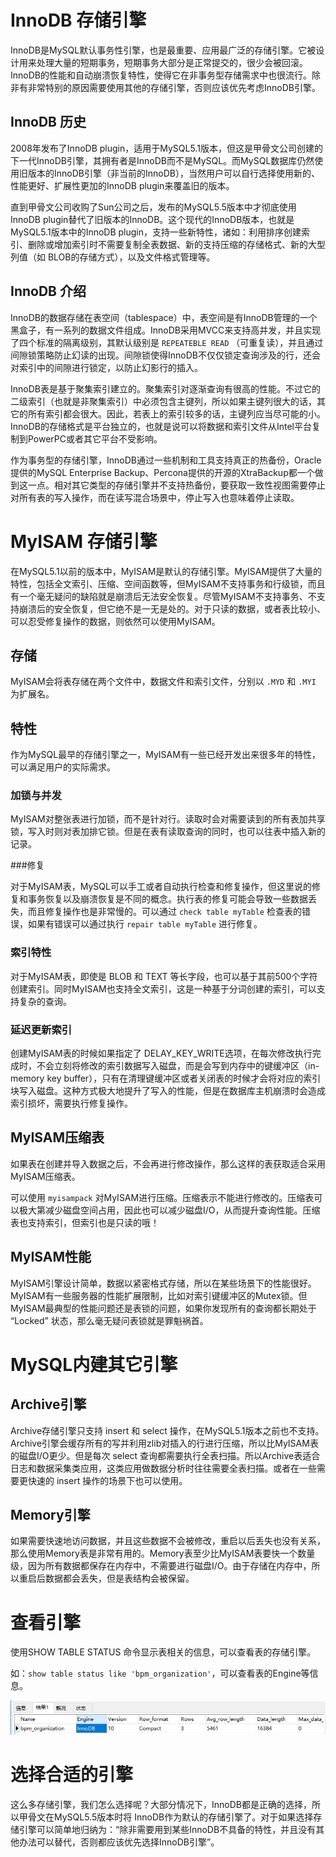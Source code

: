 # InnoDB 存储引擎

InnoDB是MySQL默认事务性引擎，也是最重要、应用最广泛的存储引擎。它被设计用来处理大量的短期事务，短期事务大部分是正常提交的，很少会被回滚。InnoDB的性能和自动崩溃恢复特性，使得它在非事务型存储需求中也很流行。除非有非常特别的原因需要使用其他的存储引擎，否则应该优先考虑InnoDB引擎。

## InnoDB 历史

2008年发布了InnoDB plugin，适用于MySQL5.1版本，但这是甲骨文公司创建的下一代InnoDB引擎，其拥有者是InnoDB而不是MySQL。而MySQL数据库仍然使用旧版本的InnoDB引擎（非当前的InnoDB），当然用户可以自行选择使用新的、性能更好、扩展性更加的InnoDB plugin来覆盖旧的版本。

直到甲骨文公司收购了Sun公司之后，发布的MySQL5.5版本中才彻底使用InnoDB plugin替代了旧版本的InnoDB。这个现代的InnoDB版本，也就是MySQL5.1版本中的InnoDB plugin，支持一些新特性，诸如：利用排序创建索引、删除或增加索引时不需要复制全表数据、新的支持压缩的存储格式、新的大型列值（如 BLOB的存储方式），以及文件格式管理等。

## InnoDB 介绍

InnoDB的数据存储在表空间（tablespace）中，表空间是有InnoDB管理的一个黑盒子，有一系列的数据文件组成。InnoDB采用MVCC来支持高并发，并且实现了四个标准的隔离级别，其默认级别是 `REPEATEBLE READ` （可重复读），并且通过间隙锁策略防止幻读的出现。间隙锁使得InnoDB不仅仅锁定查询涉及的行，还会对索引中的间隙进行锁定，以防止幻影行的插入。

InnoDB表是基于聚集索引建立的。聚集索引对逐渐查询有很高的性能。不过它的二级索引（也就是非聚集索引）中必须包含主键列，所以如果主键列很大的话，其它的所有索引都会很大。因此，若表上的索引较多的话，主键列应当尽可能的小。InnoDB的存储格式是平台独立的，也就是说可以将数据和索引文件从Intel平台复制到PowerPC或者其它平台不受影响。

作为事务型的存储引擎，InnoDB通过一些机制和工具支持真正的热备份，Oracle提供的MySQL Enterprise Backup、Percona提供的开源的XtraBackup都一个做到这一点。相对其它类型的存储引擎并不支持热备份，要获取一致性视图需要停止对所有表的写入操作，而在读写混合场景中，停止写入也意味着停止读取。

# MyISAM 存储引擎

在MySQL5.1以前的版本中，MyISAM是默认的存储引擎。MyISAM提供了大量的特性，包括全文索引、压缩、空间函数等，但MyISAM不支持事务和行级锁，而且有一个毫无疑问的缺陷就是崩溃后无法安全恢复。尽管MyISAM不支持事务、不支持崩溃后的安全恢复，但它绝不是一无是处的。对于只读的数据，或者表比较小、可以忍受修复操作的数据，则依然可以使用MyISAM。

## 存储

MyISAM会将表存储在两个文件中，数据文件和索引文件，分别以 `.MYD` 和 `.MYI` 为扩展名。

## 特性

作为MySQL最早的存储引擎之一，MyISAM有一些已经开发出来很多年的特性，可以满足用户的实际需求。

### 加锁与并发

MyISAM对整张表进行加锁，而不是针对行。读取时会对需要读到的所有表加共享锁，写入时则对表加排它锁。但是在表有读取查询的同时，也可以往表中插入新的记录。

###修复 

对于MyISAM表，MySQL可以手工或者自动执行检查和修复操作，但这里说的修复和事务恢复以及崩溃恢复是不同的概念。执行表的修复可能会导致一些数据丢失，而且修复操作也是非常慢的。可以通过 `check table myTable` 检查表的错误，如果有错误可以通过执行 `repair table myTable` 进行修复。

### 索引特性

对于MyISAM表，即使是 BLOB 和 TEXT 等长字段，也可以基于其前500个字符创建索引。同时MyISAM也支持全文索引，这是一种基于分词创建的索引，可以支持复杂的查询。

### 延迟更新索引

创建MyISAM表的时候如果指定了 DELAY_KEY_WRITE选项，在每次修改执行完成时，不会立刻将修改的索引数据写入磁盘，而是会写到内存中的键缓冲区（in-memory key buffer），只有在清理键缓冲区或者关闭表的时候才会将对应的索引块写入磁盘。这种方式极大地提升了写入的性能，但是在数据库主机崩溃时会造成索引损坏，需要执行修复操作。

## MyISAM压缩表

如果表在创建并导入数据之后，不会再进行修改操作，那么这样的表获取适合采用MyISAM压缩表。

可以使用 `myisampack` 对MyISAM进行压缩。压缩表示不能进行修改的。压缩表可以极大第减少磁盘空间占用，因此也可以减少磁盘I/O，从而提升查询性能。压缩表也支持索引，但索引也是只读的哦！

## MyISAM性能

MyISAM引擎设计简单，数据以紧密格式存储，所以在某些场景下的性能很好。MyISAM有一些服务器的性能扩展限制，比如对索引键缓冲区的Mutex锁。但MyISAM最典型的性能问题还是表锁的问题，如果你发现所有的查询都长期处于 “Locked” 状态，那么毫无疑问表锁就是罪魁祸首。

# MySQL内建其它引擎

## Archive引擎

Archive存储引擎只支持 insert 和 select 操作，在MySQL5.1版本之前也不支持。Archive引擎会缓存所有的写并利用zlib对插入的行进行压缩，所以比MyISAM表的磁盘I/O更少。但是每次 select 查询都需要执行全表扫描。所以Archive表适合日志和数据采集类应用，这类应用做数据分析时往往需要全表扫描。或者在一些需要更快速的 insert 操作的场景下也可以使用。

## Memory引擎

如果需要快速地访问数据，并且这些数据不会被修改，重启以后丢失也没有关系，那么使用Memory表是非常有用的。Memory表至少比MyISAM表要快一个数量级，因为所有数据都保存在内存中，不需要进行磁盘I/O。由于存储在内存中，所以重启后数据都会丢失，但是表结构会被保留。

# 查看引擎

使用SHOW TABLE STATUS 命令显示表相关的信息，可以查看表的存储引擎。

如：`show table status like 'bpm_organization'`，可以查看表的Engine等信息。

<img src="images/01-01.jpg" />

# 选择合适的引擎

这么多存储引擎，我们怎么选择呢？大部分情况下，InnoDB都是正确的选择，所以甲骨文在MySQL5.5版本时将 InnoDB作为默认的存储引擎了。对于如果选择存储引擎可以简单地归纳为：“除非需要用到某些InnoDB不具备的特性，并且没有其他办法可以替代，否则都应该优先选择InnoDB引擎”。
